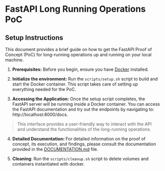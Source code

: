 # FastAPI Long Running Operations PoC

## Setup Instructions
This document provides a brief guide on how to get the FastAPI Proof of Concept (PoC) for long-running operations up and running on your local machine.



1. **Prerequisites:** Before you begin, ensure you have [Docker](https://www.docker.com/products/docker-desktop) installed.

2. **Initialize the environment:** Run the `scripts/setup.sh` script to build and start the Docker container. This script takes care of setting up everything needed for the PoC.

3. **Accessing the Application:** Once the setup script completes, the FastAPI server will be running inside a Docker container. You can access the FastAPI documentation and try out the endpoints by navigating to: http://localhost:8000/docs.
>This interface provides a user-friendly way to interact with the API and understand the functionalities of the long-running operations.

4. **Detailed Documentation:** For detailed information on the proof of concept, its execution, and findings, please consult the documentation provided in the [DOCUMENTATION.md](DOCUMENTATION.md) file.

5. **Cleaning**: Run the `scripts/cleanup.sh` script to delete volumes and containers instantiated with docker.
